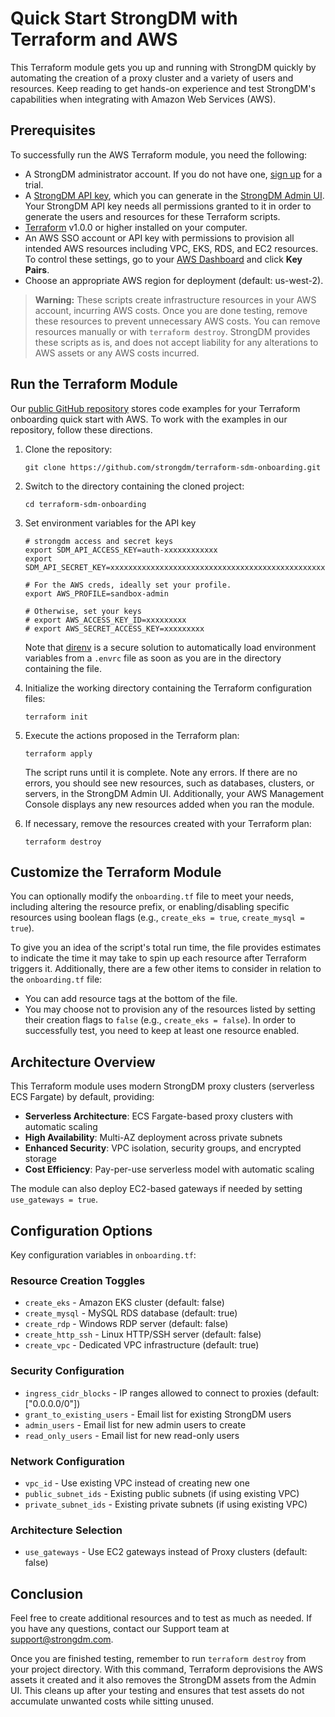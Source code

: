 # Quick Start StrongDM with Terraform and AWS

This Terraform module gets you up and running with StrongDM quickly by automating the creation of a proxy cluster and a variety of users and resources. Keep reading to get hands-on experience and test StrongDM's capabilities when integrating with Amazon Web Services (AWS).

## Prerequisites

To successfully run the AWS Terraform module, you need the following:

- A StrongDM administrator account. If you do not have one, [sign up](https://www.strongdm.com/signup-contact/) for a trial.
- A [StrongDM API key](https://www.strongdm.com/docs/admin-ui-guide/access/api-keys/), which you can generate in the [StrongDM Admin UI](https://app.strongdm.com/app/access/tokens). Your StrongDM API key needs all permissions granted to it in order to generate the users and resources for these Terraform scripts.
- [Terraform](https://learn.hashicorp.com/tutorials/terraform/install-cli) v1.0.0 or higher installed on your computer.
- An AWS SSO account or API key with permissions to provision all intended AWS resources including VPC, EKS, RDS, and EC2 resources. To control these settings, go to your [AWS Dashboard](https://console.aws.amazon.com/ec2/v2/home) and click **Key Pairs**.
- Choose an appropriate AWS region for deployment (default: us-west-2).

> **Warning:** These scripts create infrastructure resources in your AWS account, incurring AWS costs. Once you are done testing, remove these resources to prevent unnecessary AWS costs. You can remove resources manually or with `terraform destroy`. StrongDM provides these scripts as is, and does not accept liability for any alterations to AWS assets or any AWS costs incurred.

## Run the Terraform Module

Our [public GitHub repository](https://github.com/strongdm/terraform-sdm-onboarding) stores code examples for your Terraform onboarding quick start with AWS. To work with the examples in our repository, follow these directions.

1. Clone the repository:

    ```shell
    git clone https://github.com/strongdm/terraform-sdm-onboarding.git
    ```

2. Switch to the directory containing the cloned project:

    ```shell
    cd terraform-sdm-onboarding
    ```

3. Set environment variables for the API key

    ```shell
    # strongdm access and secret keys
    export SDM_API_ACCESS_KEY=auth-xxxxxxxxxxxx
    export SDM_API_SECRET_KEY=xxxxxxxxxxxxxxxxxxxxxxxxxxxxxxxxxxxxxxxxxxxxxxxx

    # For the AWS creds, ideally set your profile.
    export AWS_PROFILE=sandbox-admin

    # Otherwise, set your keys
    # export AWS_ACCESS_KEY_ID=xxxxxxxxx
    # export AWS_SECRET_ACCESS_KEY=xxxxxxxxx
    ```

    Note that [direnv](https://direnv.net) is a secure solution to automatically load environment variables from a `.envrc` file as soon as you are in the directory containing the file.

4. Initialize the working directory containing the Terraform configuration files:

    ```shell
    terraform init
    ```

5. Execute the actions proposed in the Terraform plan:

    ```shell
    terraform apply
    ```

    The script runs until it is complete. Note any errors. If there are no errors, you should see new resources, such as databases, clusters, or servers, in the StrongDM Admin UI. Additionally, your AWS Management Console displays any new resources added when you ran the module.

6. If necessary, remove the resources created with your Terraform plan:

    ```shell
    terraform destroy
    ```

## Customize the Terraform Module

You can optionally modify the `onboarding.tf` file to meet your needs, including altering the resource prefix, or enabling/disabling specific resources using boolean flags (e.g., `create_eks = true`, `create_mysql = true`).

To give you an idea of the script's total run time, the file provides estimates to indicate the time it may take to spin up each resource after Terraform triggers it. Additionally, there are a few other items to consider in relation to the `onboarding.tf` file:

- You can add resource tags at the bottom of the file.
- You may choose not to provision any of the resources listed by setting their creation flags to `false` (e.g., `create_eks = false`). In order to successfully test, you need to keep at least one resource enabled.

## Architecture Overview

This Terraform module uses modern StrongDM proxy clusters (serverless ECS Fargate) by default, providing:

- **Serverless Architecture**: ECS Fargate-based proxy clusters with automatic scaling
- **High Availability**: Multi-AZ deployment across private subnets
- **Enhanced Security**: VPC isolation, security groups, and encrypted storage
- **Cost Efficiency**: Pay-per-use serverless model with automatic scaling

The module can also deploy EC2-based gateways if needed by setting `use_gateways = true`.

## Configuration Options

Key configuration variables in `onboarding.tf`:

### Resource Creation Toggles
- `create_eks` - Amazon EKS cluster (default: false)
- `create_mysql` - MySQL RDS database (default: true) 
- `create_rdp` - Windows RDP server (default: false)
- `create_http_ssh` - Linux HTTP/SSH server (default: false)
- `create_vpc` - Dedicated VPC infrastructure (default: true)

### Security Configuration
- `ingress_cidr_blocks` - IP ranges allowed to connect to proxies (default: ["0.0.0.0/0"])
- `grant_to_existing_users` - Email list for existing StrongDM users
- `admin_users` - Email list for new admin users to create
- `read_only_users` - Email list for new read-only users

### Network Configuration
- `vpc_id` - Use existing VPC instead of creating new one
- `public_subnet_ids` - Existing public subnets (if using existing VPC)
- `private_subnet_ids` - Existing private subnets (if using existing VPC)

### Architecture Selection
- `use_gateways` - Use EC2 gateways instead of Proxy clusters (default: false)

## Conclusion

Feel free to create additional resources and to test as much as needed. If you have any questions, contact our Support team at <support@strongdm.com>.

Once you are finished testing, remember to run `terraform destroy` from your project directory. With this command, Terraform deprovisions the AWS assets it created and it also removes the StrongDM assets from the Admin UI. This cleans up after your testing and ensures that test assets do not accumulate unwanted costs while sitting unused.
